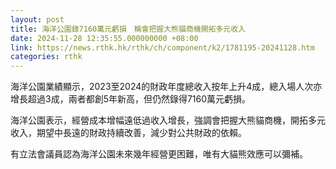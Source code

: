 ```yaml
---
layout: post
title: 海洋公園錄7160萬元虧損　稱會把握大熊貓商機開拓多元收入
date: 2024-11-28 12:35:55.000000000 +08:00
link: https://news.rthk.hk/rthk/ch/component/k2/1781195-20241128.htm
categories: rthk
---
```


海洋公園業績顯示，2023至2024的財政年度總收入按年上升4成，總入場人次亦增長超過3成，兩者都創5年新高，但仍然錄得7160萬元虧損。

海洋公園表示，經營成本增幅遠低過收入增長，強調會把握大熊貓商機，開拓多元收入，期望中長遠的財政持續改善，減少對公共財政的依賴。

有立法會議員認為海洋公園未來幾年經營更困難，唯有大貓熊效應可以彌補。
